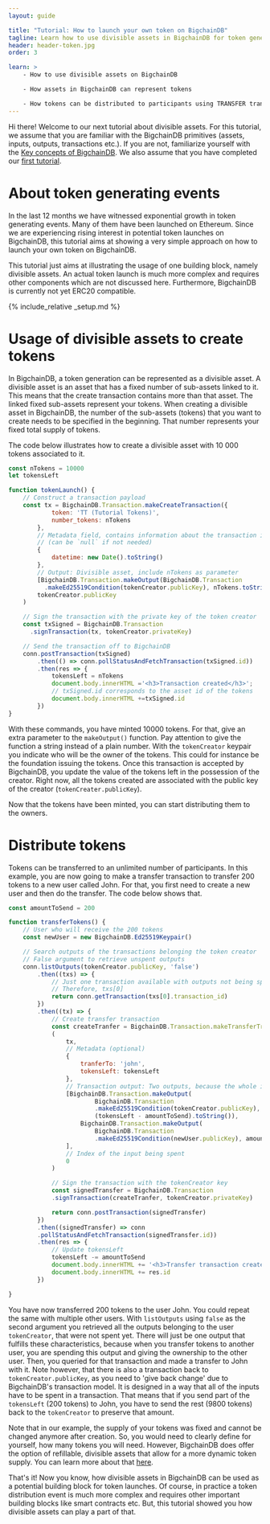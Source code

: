 ```yaml
---
layout: guide

title: "Tutorial: How to launch your own token on BigchainDB"
tagline: Learn how to use divisible assets in BigchainDB for token generating events
header: header-token.jpg
order: 3

learn: >
    - How to use divisible assets on BigchainDB

    - How assets in BigchainDB can represent tokens

    - How tokens can be distributed to participants using TRANSFER transactions
---
```


Hi there! Welcome to our next tutorial about divisible assets. For this tutorial, we assume that you are familiar with the BigchainDB primitives (assets, inputs, outputs, transactions etc.). If you are not, familiarize yourself with the [Key concepts of BigchainDB](../key-concepts-of-bigchaindb/). We also assume that you have completed our [first tutorial](../tutorial-car-telemetry-app/).

# About token generating events

In the last 12 months we have witnessed exponential growth in token generating events. Many of them have been launched on Ethereum. Since we are experiencing rising interest in potential token launches on BigchainDB, this tutorial aims at showing a very simple approach on how to launch your own token on BigchainDB.

This tutorial just aims at illustrating the usage of one building block, namely divisible assets. An actual token launch is much more complex and requires other components which are not discussed here. Furthermore, BigchainDB is currently not yet ERC20 compatible.

{% include_relative _setup.md %}

# Usage of divisible assets to create tokens

In BigchainDB, a token generation can be represented as a divisible asset. A divisible asset is an asset that has a fixed number of sub-assets linked to it. This means that the create transaction contains more than that asset. The linked fixed sub-assets represent your tokens. When creating a divisible asset in BigchainDB, the number of the sub-assets (tokens) that you want to create needs to be specified in the beginning. That number represents your fixed total supply of tokens.

The code below illustrates how to create a divisible asset with 10 000 tokens associated to it.

```js
const nTokens = 10000
let tokensLeft

function tokenLaunch() {
    // Construct a transaction payload
    const tx = BigchainDB.Transaction.makeCreateTransaction({
            token: 'TT (Tutorial Tokens)',
            number_tokens: nTokens
        },
        // Metadata field, contains information about the transaction itself
        // (can be `null` if not needed)
        {
            datetime: new Date().toString()
        },
        // Output: Divisible asset, include nTokens as parameter
        [BigchainDB.Transaction.makeOutput(BigchainDB.Transaction
          .makeEd25519Condition(tokenCreator.publicKey), nTokens.toString())],
        tokenCreator.publicKey
    )

    // Sign the transaction with the private key of the token creator
    const txSigned = BigchainDB.Transaction
      .signTransaction(tx, tokenCreator.privateKey)

    // Send the transaction off to BigchainDB
    conn.postTransaction(txSigned)
        .then(() => conn.pollStatusAndFetchTransaction(txSigned.id))
        .then(res => {
            tokensLeft = nTokens
            document.body.innerHTML ='<h3>Transaction created</h3>';
            // txSigned.id corresponds to the asset id of the tokens
            document.body.innerHTML +=txSigned.id
        })
}
```

With these commands, you have minted 10000 tokens. For that, give an extra parameter to the `makeOutput()` function. Pay attention to give the function a string instead of a plain number. With the `tokenCreator` keypair you indicate who will be the owner of the tokens. This could for instance be the foundation issuing the tokens. Once this transaction is accepted by BigchainDB, you update the value of the tokens left in the possession of the creator. Right now, all the tokens created are associated with the public key of the creator (`tokenCreater.publicKey`).

Now that the tokens have been minted, you can start distributing them to the owners.

# Distribute tokens

Tokens can be transferred to an unlimited number of participants. In this example, you are now going to make a transfer transaction to transfer 200 tokens to a new user called John. For that, you first need to create a new user and then do the transfer. The code below shows that.

```js
const amountToSend = 200

function transferTokens() {
    // User who will receive the 200 tokens
    const newUser = new BigchainDB.Ed25519Keypair()

    // Search outputs of the transactions belonging the token creator
    // False argument to retrieve unspent outputs
    conn.listOutputs(tokenCreator.publicKey, 'false')
        .then((txs) => {
            // Just one transaction available with outputs not being spent by tokenCreator
            // Therefore, txs[0]
            return conn.getTransaction(txs[0].transaction_id)
        })
        .then((tx) => {
            // Create transfer transaction
            const createTranfer = BigchainDB.Transaction.makeTransferTransaction
            (
                tx,
                // Metadata (optional)
                {
                    tranferTo: 'john',
                    tokensLeft: tokensLeft
                },
                // Transaction output: Two outputs, because the whole input must be spent
                [BigchainDB.Transaction.makeOutput(
                        BigchainDB.Transaction
                        .makeEd25519Condition(tokenCreator.publicKey),
                        (tokensLeft - amountToSend).toString()),
                    BigchainDB.Transaction.makeOutput(
                        BigchainDB.Transaction
                        .makeEd25519Condition(newUser.publicKey), amountToSend)
                ],
                // Index of the input being spent
                0
            )

            // Sign the transaction with the tokenCreator key
            const signedTransfer = BigchainDB.Transaction
            .signTransaction(createTranfer, tokenCreator.privateKey)

            return conn.postTransaction(signedTransfer)
        })
        .then((signedTransfer) => conn
        .pollStatusAndFetchTransaction(signedTransfer.id))
        .then(res => {
            // Update tokensLeft
            tokensLeft -= amountToSend
            document.body.innerHTML += '<h3>Transfer transaction created</h3>'
            document.body.innerHTML += res.id
        })

}
```
You have now transferred 200 tokens to the user John. You could repeat the same with multiple other users.
With `listOutputs` using `false` as the second argument you retrieved all the outputs belonging to the user `tokenCreator`, that were not spent yet. There will just be one output that fulfills these characteristics, because when you transfer tokens to another user, you are spending this output and giving the ownership to the other user. Then, you queried for that transaction and made a transfer to John with it. Note however, that there is also a transaction back to `tokenCreator.publicKey`, as you need to 'give back change' due to BigchainDB's transaction model. It is designed in a way that all of the inputs have to be spent in a transaction. That means that if you send part of the `tokensLeft` (200 tokens) to John, you have to send the rest (9800 tokens) back to the `tokenCreator` to preserve that amount.

Note that in our example, the supply of your tokens was fixed and cannot be changed anymore after creation. So, you would need to clearly define for yourself, how many tokens you will need. However, BigchainDB does offer the option of refillable, divisible assets that allow for a more dynamic token supply. You can learn more about that [here](https://github.com/bigchaindb/bigchaindb/issues/1741).

That's it! Now you know, how divisible assets in BigchainDB can be used as a potential building block for token launches. Of course, in practice a token distribution event is much more complex and requires other important building blocks like smart contracts etc. But, this tutorial showed you how divisible assets can play a part of that.  
